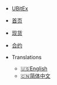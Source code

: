 <!-- _navbar.md -->

* [UBitEx](https://www.ubitex.com/)

* [首页](/)

* [现货](/zh-cn/spot/)

* [合约](/zh-cn/future-u/)

* Translations
  * [:us:English](/en/)
  * [:cn:简体中文](/)